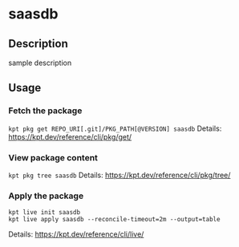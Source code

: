# saasdb

## Description
sample description

## Usage

### Fetch the package
`kpt pkg get REPO_URI[.git]/PKG_PATH[@VERSION] saasdb`
Details: https://kpt.dev/reference/cli/pkg/get/

### View package content
`kpt pkg tree saasdb`
Details: https://kpt.dev/reference/cli/pkg/tree/

### Apply the package
```
kpt live init saasdb
kpt live apply saasdb --reconcile-timeout=2m --output=table
```
Details: https://kpt.dev/reference/cli/live/
